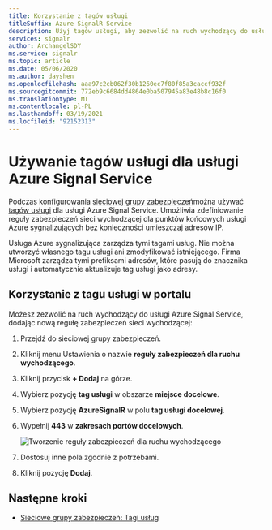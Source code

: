 ```yaml
---
title: Korzystanie z tagów usługi
titleSuffix: Azure SignalR Service
description: Użyj tagów usługi, aby zezwolić na ruch wychodzący do usługi Azure Signal
services: signalr
author: ArchangelSDY
ms.service: signalr
ms.topic: article
ms.date: 05/06/2020
ms.author: dayshen
ms.openlocfilehash: aaa97c2cb062f30b1260ec7f80f85a3caccf932f
ms.sourcegitcommit: 772eb9c6684dd4864e0ba507945a83e48b8c16f0
ms.translationtype: MT
ms.contentlocale: pl-PL
ms.lasthandoff: 03/19/2021
ms.locfileid: "92152313"
---
```

# <a name="use-service-tags-for-azure-signalr-service"></a>Używanie tagów usługi dla usługi Azure Signal Service

Podczas konfigurowania [sieciowej grupy zabezpieczeń](../virtual-network/network-security-groups-overview.md#network-security-groups)można używać [tagów usługi](../virtual-network/network-security-groups-overview.md#service-tags) dla usługi Azure Signal Service. Umożliwia zdefiniowanie reguły zabezpieczeń sieci wychodzącej dla punktów końcowych usługi Azure sygnalizujących bez konieczności umieszczaj adresów IP.

Usługa Azure sygnalizująca zarządza tymi tagami usług. Nie można utworzyć własnego tagu usługi ani zmodyfikować istniejącego. Firma Microsoft zarządza tymi prefiksami adresów, które pasują do znacznika usługi i automatycznie aktualizuje tag usługi jako adresy.

## <a name="use-service-tag-on-portal"></a>Korzystanie z tagu usługi w portalu

Możesz zezwolić na ruch wychodzący do usługi Azure Signal Service, dodając nową regułę zabezpieczeń sieci wychodzącej:

1. Przejdź do sieciowej grupy zabezpieczeń.

1. Kliknij menu Ustawienia o nazwie **reguły zabezpieczeń dla ruchu wychodzącego**.

1. Kliknij przycisk **+ Dodaj** na górze.

1. Wybierz pozycję **tag usługi** w obszarze **miejsce docelowe**.

1. Wybierz pozycję **AzureSignalR** w polu **tag usługi docelowej**.

1. Wypełnij **443** w **zakresach portów docelowych**.

    ![Tworzenie reguły zabezpieczeń dla ruchu wychodzącego](media/howto-service-tags/portal-add-outbound-security-rule.png)

1. Dostosuj inne pola zgodnie z potrzebami.

1. Kliknij pozycję **Dodaj**.


## <a name="next-steps"></a>Następne kroki

- [Sieciowe grupy zabezpieczeń: Tagi usług](../virtual-network/network-security-groups-overview.md#security-rules)